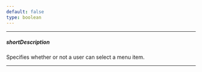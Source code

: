 ```yaml
---
default: false
type: boolean
---
```

---
##### shortDescription
Specifies whether or not a user can select a menu item.

---

